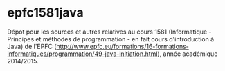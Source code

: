 # epfc1581java
Dépot pour les sources et autres relatives au cours 1581 (Informatique - Principes et méthodes de programmation - en fait cours d'introduction à Java) de l'EPFC (http://www.epfc.eu/formations/16-formations-informatiques/programmation/49-java-initiation.html), année académique 2014/2015.
